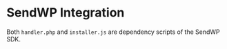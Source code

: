 # SendWP Integration

Both `handler.php` and `installer.js` are dependency scripts of the SendWP SDK.